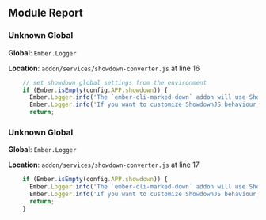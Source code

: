 ## Module Report
### Unknown Global

**Global**: `Ember.Logger`

**Location**: `addon/services/showdown-converter.js` at line 16

```js
    // set showdown global settings from the environment
    if (Ember.isEmpty(config.APP.showdown)) {
      Ember.Logger.info('The `ember-cli-marked-down` addon will use ShowdownJS defaults to create the Converters.');
      Ember.Logger.info('If you want to customize ShowdownJS behaviour, please see the ember-cli-marked-down README: https://github.com/cybertoothca/ember-cli-marked-down#showdownjs-configuration-optional');
      return;
```

### Unknown Global

**Global**: `Ember.Logger`

**Location**: `addon/services/showdown-converter.js` at line 17

```js
    if (Ember.isEmpty(config.APP.showdown)) {
      Ember.Logger.info('The `ember-cli-marked-down` addon will use ShowdownJS defaults to create the Converters.');
      Ember.Logger.info('If you want to customize ShowdownJS behaviour, please see the ember-cli-marked-down README: https://github.com/cybertoothca/ember-cli-marked-down#showdownjs-configuration-optional');
      return;
    }
```
